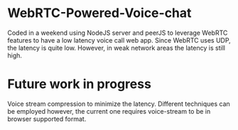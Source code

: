 # WebRTC-Powered-Voice-chat

Coded in a weekend using NodeJS server and peerJS to leverage WebRTC features to have a low latency voice call web app. Since WebRTC uses UDP, the latency is quite low. However, in weak network areas the latency is still high.

# Future work in progress

Voice stream compression to minimize the latency. Different techniques can be employed however, the current one requires voice-stream to be in browser supported format.
